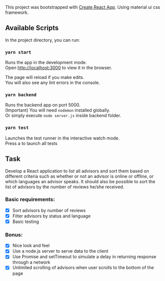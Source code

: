 This project was bootstrapped with [Create React App](https://github.com/facebook/create-react-app).
Using material ui css framework.

## Available Scripts

In the project directory, you can run:

### `yarn start`

Runs the app in the development mode.<br>
Open [http://localhost:3000](http://localhost:3000) to view it in the browser.

The page will reload if you make edits.<br>
You will also see any lint errors in the console.

### `yarn backend`

Runs the backend app on port 5000.<br>
(Important) You will need `nodemon` installed globally.<br>
Or simply execute `node server.js` inside backend folder.

### `yarn test`

Launches the test runner in the interactive watch mode.<br>
Press a to launch all tests

## Task
Develop a React application to list all advisors and sort them based on different criteria such as whether or not
an advisor is online or offline, or which languages an advisor speaks. It should also be possible to sort the list of
advisors by the number of reviews he/she received.

### Basic requirements:
- [x] Sort advisors by number of reviews
- [x] Filter advisors by status and language
- [x] Basic testing
### Bonus:
- [x] Nice look and feel
- [x] Use a node.js server to serve data to the client
- [x] Use Promise and setTimeout to simulate a delay in returning response through a network
- [x] Unlimited scrolling of advisors when user scrolls to the bottom of the page